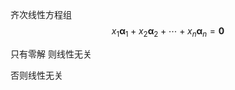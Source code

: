 齐次线性方程组
$$x_1\boldsymbol{\alpha}_1+x_2\boldsymbol{\alpha}_2+\cdots+x_n\boldsymbol{\alpha}_n=\boldsymbol{0}$$

 只有零解 则线性无关

否则线性无关

